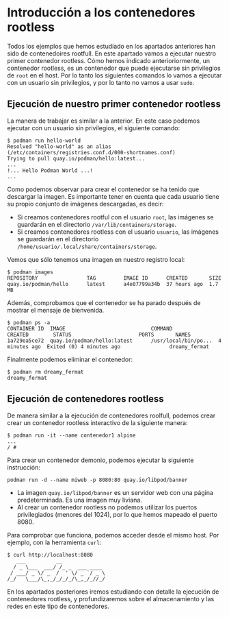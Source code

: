 # Introducción a los contenedores rootless

Todos los ejemplos que hemos estudiado en los apartados anteriores han sido de contenedoires rootfull. En este apartado vamos a ejecutar nuestro primer contenedor rootless. Cómo hemos indicado anterioriormente, un contenedor rootless, es un contenedor que puede ejecutarse sin privilegios de `root` en el host. Por lo tanto los siguientes comandos lo vamos a ejecutar con un usuario sin privilegios, y por lo tanto no vamos a usar `sudo`.

## Ejecución de nuestro primer contenedor rootless

La manera de trabajar es similar a la anterior. En este caso podemos ejecutar con un usuario sin privilegios, el siguiente comando:

```
$ podman run hello-world
Resolved "hello-world" as an alias (/etc/containers/registries.conf.d/000-shortnames.conf)
Trying to pull quay.io/podman/hello:latest...
...
!... Hello Podman World ...!
...
```

Como podemos observar para crear el contenedor se ha tenido que descargar la imagen. Es importante tener en cuenta que cada usuario tiene su propio conjunto de imágenes descargadas, es decir:

* Si creamos contenedores rootful con el usuario `root`, las imágenes se guardarán en el directorio `/var/lib/containers/storage`.
* Si creamos contenedores rootless con el usuario `usuario`, las imágenes se guardarán en el directorio `/home/usuario/.local/share/containers/storage`.

Vemos que sólo tenemos una imagen en nuestro registro local:

```
$ podman images
REPOSITORY                TAG         IMAGE ID      CREATED       SIZE
quay.io/podman/hello      latest      a4e07799a34b  37 hours ago  1.7 MB
```

Además, comprobamos que el contenedor se ha parado después de mostrar el mensaje de bienvenida.

```
$ podman ps -a
CONTAINER ID  IMAGE                            COMMAND               CREATED        STATUS                      PORTS       NAMES
1a729ea5ce72  quay.io/podman/hello:latest      /usr/local/bin/po...  4 minutes ago  Exited (0) 4 minutes ago                dreamy_fermat
```

Finalmente podemos eliminar el contenedor:

```
$ podman rm dreamy_fermat
dreamy_fermat
```

## Ejecución de contenedores rootless

De manera similar a la ejecución de contenedores roolfull, podemos crear crear un contenedor rootless interactivo de la siguiente manera:

```
$ podman run -it --name contenedor1 alpine
...
/ #
```

Para crear un contenedor demonio, podemos ejecutar la siguiente instrucción:

```
podman run -d --name miweb -p 8080:80 quay.io/libpod/banner
```

* La imagen `quay.io/libpod/banner` es un servidor web con una página predeterminada. Es una imagen muy liviana.
* Al crear un contenedor rootless no podemos utilizar los puertos privilegiados (menores del 1024), por lo que hemos mapeado el puerto 8080.

Para comprobar que funciona, podemos acceder desde el mismo host. Por ejemplo, con la herramienta `curl`:

```
$ curl http://localhost:8080
   ___          __              
  / _ \___  ___/ /_ _  ___ ____ 
 / ___/ _ \/ _  /  ' \/ _ `/ _ \
/_/   \___/\_,_/_/_/_/\_,_/_//_/

```

En los apartados posteriores iremos estudiando con detalle la ejecución de contenedores rootless, y profundizaremos sobre el almacenamiento y las redes en este tipo de contenedores.